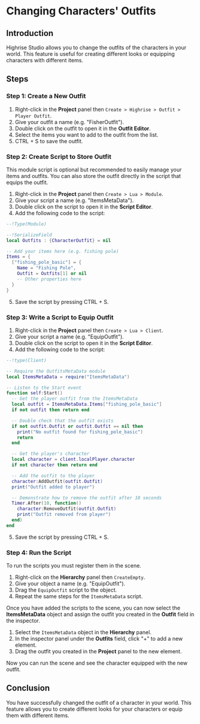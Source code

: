 # Changing Characters' Outfits

## Introduction

Highrise Studio allows you to change the outfits of the characters in your world. This feature is useful for creating different looks or equipping characters with different items.

## Steps

### Step 1: Create a New Outfit

1. Right-click in the **Project** panel then `Create > Highrise > Outfit > Player Outfit`.
2. Give your outfit a name (e.g. "FisherOutfit").
3. Double click on the outfit to open it in the **Outfit Editor**.
4. Select the items you want to add to the outfit from the list.
5. CTRL + S to save the outfit.

### Step 2: Create Script to Store Outfit

<Note type="warning">
This module script is optional but recommended to easily manage your items and outfits. You can also store the outfit directly in the script that equips the outfit.
</Note>

1. Right-click in the **Project** panel then `Create > Lua > Module`.
2. Give your script a name (e.g. "ItemsMetaData").
3. Double click on the script to open it in the **Script Editor**.
4. Add the following code to the script:

```lua
--!Type(Module)

--!SerializeField
local Outfits : {CharacterOutfit} = nil

-- Add your items here (e.g. fishing pole)
Items = {
  ["fishing_pole_basic"] = {
    Name = "Fishing Pole",
    Outfit = Outfits[1] or nil
    -- Other properties here
  }
}
```

5. Save the script by pressing CTRL + S.

### Step 3: Write a Script to Equip Outfit

1. Right-click in the **Project** panel then `Create > Lua > Client`.
2. Give your script a name (e.g. "EquipOutfit").
3. Double click on the script to open it in the **Script Editor**.
4. Add the following code to the script:

```lua
--!type(Client)

-- Require the OutfitsMetaData module
local ItemsMetaData = require("ItemsMetaData")

-- Listen to the Start event
function self:Start()
  -- Get the player outfit from the ItemsMetaData
  local outfit = ItemsMetaData.Items["fishing_pole_basic"]
  if not outfit then return end

  -- Double check that the outfit exists
  if not outfit.Outfit or outfit.Outfit == nil then
    print("No outfit found for fishing_pole_basic")
    return
  end

  -- Get the player's character
  local character = client.localPlayer.character
  if not character then return end

  -- Add the outfit to the player
  character:AddOutfit(outfit.Outfit)
  print("Outfit added to player")

  -- Demonstrate how to remove the outfit after 10 seconds
  Timer.After(10, function()
    character:RemoveOutfit(outfit.Outfit)
    print("Outfit removed from player")
  end)
end
```

5. Save the script by pressing CTRL + S.

### Step 4: Run the Script

To run the scripts you must register them in the scene.

1. Right-click on the **Hierarchy** panel then `CreateEmpty`.
2. Give your object a name (e.g. "EquipOutfit").
3. Drag the `EquipOutfit` script to the object.
4. Repeat the same steps for the `ItemsMetaData` script.

Once you have added the scripts to the scene, you can now select the **ItemsMetaData** object and assign the outfit you created in the **Outfit** field in the inspector.

1. Select the `ItemsMetaData` object in the **Hierarchy** panel.
2. In the inspector panel under the **Outfits** field, click "+" to add a new element.
3. Drag the outfit you created in the **Project** panel to the new element.

Now you can run the scene and see the character equipped with the new outfit.

## Conclusion

You have successfully changed the outfit of a character in your world. This feature allows you to create different looks for your characters or equip them with different items.